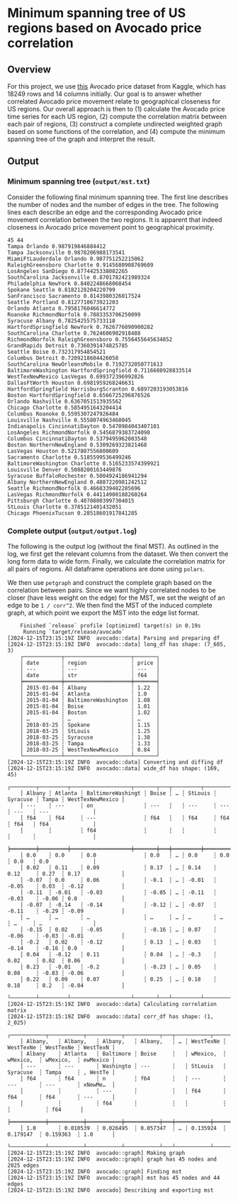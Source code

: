 # Minimum spanning tree of US regions based on Avocado price correlation

## Overview

For this project,
we use [this](https://www.kaggle.com/datasets/neuromusic/avocado-prices) Avocado price dataset from Kaggle,
which has 18249 rows and 14 columns initially.
Our goal is to answer whether correlated Avocado price movement relate to geographical closeness for US regions.
Our overall approach is then to (1) calculate the Avocado price time series for each US region,
(2) compute the correlation matrix between each pair of regions,
(3) construct a complete undirected weighted graph based on some functions of the correlation,
and (4) compute the minimum spanning tree of the graph and interpret the result.

## Output

### Minimum spanning tree (`output/mst.txt`)

Consider the following final minimum spanning tree.
The first line describes the number of nodes and the number of edges in the tree.
The following lines each describe an edge and the corresponding Avocado price movement correlation between the two regions.
It is apparent that indeed closeness in Avocado price movement point to geographical proximity.

```
45 44
Tampa Orlando 0.987919846884412
Tampa Jacksonville 0.9878206988173541
MiamiFtLauderdale Orlando 0.987751252215062
RaleighGreensboro Charlotte 0.9145680908769609
LosAngeles SanDiego 0.8774425338082265
SouthCarolina Jacksonville 0.8701782421989324
Philadelphia NewYork 0.8402248668068454
Spokane Seattle 0.8182128204220799
SanFrancisco Sacramento 0.8143980326017524
Seattle Portland 0.8127710673921203
Orlando Atlanta 0.7958176046614772
Roanoke RichmondNorfolk 0.7883353706250099
Syracuse Albany 0.7825425575733118
HartfordSpringfield NewYork 0.7626776090900282
SouthCarolina Charlotte 0.7624606902918488
RichmondNorfolk RaleighGreensboro 0.7556455645634852
GrandRapids Detroit 0.7360391474825785
Seattle Boise 0.732317954854521
Columbus Detroit 0.7209218604426058
SouthCarolina NewOrleansMobile 0.7192732050771613
BaltimoreWashington HartfordSpringfield 0.7116608928833514
WestTexNewMexico LasVegas 0.699372396992826
DallasFtWorth Houston 0.6981959268246631
HartfordSpringfield HarrisburgScranton 0.6897203193053816
Boston HartfordSpringfield 0.6566725296876526
Orlando Nashville 0.6367051513935562
Chicago Charlotte 0.5854951643204414
Columbus Roanoke 0.5595307247926484
Louisville Nashville 0.5558074963468045
Indianapolis CincinnatiDayton 0.5470984043407101
LosAngeles RichmondNorfolk 0.5456879383724098
Columbus CincinnatiDayton 0.5379495962003548
Boston NorthernNewEngland 0.5309269323821468
LasVegas Houston 0.5217807556800609
Sacramento Charlotte 0.5185599536499246
BaltimoreWashington Charlotte 0.5165233574399921
Louisville Denver 0.5088200163449876
Syracuse BuffaloRochester 0.5004924186941294
Albany NorthernNewEngland 0.4887220981242512
Seattle RichmondNorfolk 0.4668339482285696
LasVegas RichmondNorfolk 0.44114900188260264
Pittsburgh Charlotte 0.40708003997304015
StLouis Charlotte 0.3785121401432051
Chicago PhoenixTucson 0.28518601917841285
```

### Complete output (`output/output.log`)

The following is the output log (without the final MST).
As outlined in the log,
we first get the relevant columns from the dataset.
We then convert the long form data to wide form.
Finally,
we calculate the correlation matrix for all pairs of regions.
All dataframe operations are done using `polars`.

We then use `petgraph` and construct the complete graph based on the correlation between pairs.
Since we want highly correlated nodes to be closer (have less weight on the edge) for the MST,
we set the weight of an edge to be `1 / corr^2`.
We then find the MST of the induced complete graph,
at which point we export the MST into the edge list format.

```
    Finished `release` profile [optimized] target(s) in 0.19s
     Running `target/release/avocado`
[2024-12-15T23:15:19Z INFO  avocado::data] Parsing and preparing df
[2024-12-15T23:15:19Z INFO  avocado::data] long_df has shape: (7_605, 3)
    ┌────────────┬─────────────────────┬───────┐
    │ date       ┆ region              ┆ price │
    │ ---        ┆ ---                 ┆ ---   │
    │ date       ┆ str                 ┆ f64   │
    ╞════════════╪═════════════════════╪═══════╡
    │ 2015-01-04 ┆ Albany              ┆ 1.22  │
    │ 2015-01-04 ┆ Atlanta             ┆ 1.0   │
    │ 2015-01-04 ┆ BaltimoreWashington ┆ 1.08  │
    │ 2015-01-04 ┆ Boise               ┆ 1.01  │
    │ 2015-01-04 ┆ Boston              ┆ 1.02  │
    │ …          ┆ …                   ┆ …     │
    │ 2018-03-25 ┆ Spokane             ┆ 1.15  │
    │ 2018-03-25 ┆ StLouis             ┆ 1.25  │
    │ 2018-03-25 ┆ Syracuse            ┆ 1.38  │
    │ 2018-03-25 ┆ Tampa               ┆ 1.33  │
    │ 2018-03-25 ┆ WestTexNewMexico    ┆ 0.84  │
    └────────────┴─────────────────────┴───────┘
[2024-12-15T23:15:19Z INFO  avocado::data] Converting and diffing df
[2024-12-15T23:15:19Z INFO  avocado::data] wide_df has shape: (169, 45)
    ┌────────┬─────────┬───────────────────┬───────┬───┬─────────┬──────────┬───────┬──────────────────┐
    │ Albany ┆ Atlanta ┆ BaltimoreWashingt ┆ Boise ┆ … ┆ StLouis ┆ Syracuse ┆ Tampa ┆ WestTexNewMexico │
    │ ---    ┆ ---     ┆ on                ┆ ---   ┆   ┆ ---     ┆ ---      ┆ ---   ┆ ---              │
    │ f64    ┆ f64     ┆ ---               ┆ f64   ┆   ┆ f64     ┆ f64      ┆ f64   ┆ f64              │
    │        ┆         ┆ f64               ┆       ┆   ┆         ┆          ┆       ┆                  │
    ╞════════╪═════════╪═══════════════════╪═══════╪═══╪═════════╪══════════╪═══════╪══════════════════╡
    │ 0.0    ┆ 0.0     ┆ 0.0               ┆ 0.0   ┆ … ┆ 0.0     ┆ 0.0      ┆ 0.0   ┆ 0.0              │
    │ 0.02   ┆ 0.11    ┆ 0.09              ┆ 0.17  ┆ … ┆ 0.14    ┆ 0.12     ┆ 0.27  ┆ 0.17             │
    │ -0.07  ┆ 0.0     ┆ 0.06              ┆ -0.1  ┆ … ┆ -0.01   ┆ -0.05    ┆ 0.03  ┆ -0.12            │
    │ -0.11  ┆ -0.01   ┆ -0.03             ┆ -0.05 ┆ … ┆ -0.11   ┆ -0.03    ┆ -0.06 ┆ 0.0              │
    │ -0.07  ┆ -0.14   ┆ -0.14             ┆ -0.12 ┆ … ┆ -0.07   ┆ -0.11    ┆ -0.29 ┆ -0.09            │
    │ …      ┆ …       ┆ …                 ┆ …     ┆ … ┆ …       ┆ …        ┆ …     ┆ …                │
    │ -0.15  ┆ 0.02    ┆ -0.05             ┆ -0.16 ┆ … ┆ 0.07    ┆ -0.06    ┆ -0.03 ┆ -0.01            │
    │ -0.2   ┆ 0.02    ┆ -0.12             ┆ 0.13  ┆ … ┆ 0.03    ┆ -0.14    ┆ -0.16 ┆ 0.0              │
    │ 0.04   ┆ -0.12   ┆ 0.11              ┆ 0.04  ┆ … ┆ -0.3    ┆ 0.02     ┆ 0.02  ┆ 0.06             │
    │ 0.23   ┆ -0.01   ┆ -0.2              ┆ -0.23 ┆ … ┆ 0.05    ┆ 0.08     ┆ -0.03 ┆ -0.06            │
    │ 0.22   ┆ 0.09    ┆ 0.07              ┆ 0.25  ┆ … ┆ 0.18    ┆ 0.18     ┆ 0.2   ┆ -0.04            │
    └────────┴─────────┴───────────────────┴───────┴───┴─────────┴──────────┴───────┴──────────────────┘
[2024-12-15T23:15:19Z INFO  avocado::data] Calculating correlation matrix
[2024-12-15T23:15:19Z INFO  avocado::data] corr_df has shape: (1, 2_025)
    ┌───────────┬───────────┬───────────┬───────────┬───┬───────────┬───────────┬───────────┬──────────┐
    │ Albany,   ┆ Albany,   ┆ Albany,   ┆ Albany,   ┆ … ┆ WestTexNe ┆ WestTexNe ┆ WestTexNe ┆ WestTexN │
    │ Albany    ┆ Atlanta   ┆ Baltimore ┆ Boise     ┆   ┆ wMexico,  ┆ wMexico,  ┆ wMexico,  ┆ ewMexico │
    │ ---       ┆ ---       ┆ Washingto ┆ ---       ┆   ┆ StLouis   ┆ Syracuse  ┆ Tampa     ┆ , WestTe │
    │ f64       ┆ f64       ┆ n         ┆ f64       ┆   ┆ ---       ┆ ---       ┆ ---       ┆ xNewMe…  │
    │           ┆           ┆ ---       ┆           ┆   ┆ f64       ┆ f64       ┆ f64       ┆ ---      │
    │           ┆           ┆ f64       ┆           ┆   ┆           ┆           ┆           ┆ f64      │
    ╞═══════════╪═══════════╪═══════════╪═══════════╪═══╪═══════════╪═══════════╪═══════════╪══════════╡
    │ 1.0       ┆ 0.010539  ┆ 0.026495  ┆ 0.057347  ┆ … ┆ 0.135924  ┆ 0.179147  ┆ 0.159363  ┆ 1.0      │
    └───────────┴───────────┴───────────┴───────────┴───┴───────────┴───────────┴───────────┴──────────┘
[2024-12-15T23:15:19Z INFO  avocado::graph] Making graph
[2024-12-15T23:15:19Z INFO  avocado::graph] graph has 45 nodes and 2025 edges
[2024-12-15T23:15:19Z INFO  avocado::graph] Finding mst
[2024-12-15T23:15:19Z INFO  avocado::graph] mst has 45 nodes and 44 edges
[2024-12-15T23:15:19Z INFO  avocado] Describing and exporting mst
```
